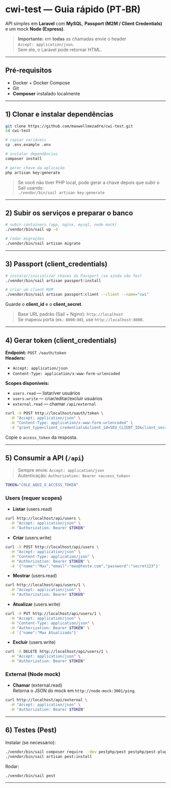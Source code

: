 # cwi-test — Guia rápido (PT‑BR)

API simples em **Laravel** com **MySQL**, **Passport (M2M / Client Credentials)** e um mock **Node (Express)**.

> **Importante:** em **todas** as chamadas envie o header  
> `Accept: application/json`.  
> Sem ele, o Laravel pode retornar HTML.

---

## Pré‑requisitos
- Docker + Docker Compose
- Git
- **Composer** instalado localmente

---

## 1) Clonar e instalar dependências

```bash
git clone https://github.com/maxwellmezadre/cwi-test.git
cd cwi-test

# copiar variáveis
cp .env.example .env

# instalar dependências
composer install

# gerar chave da aplicação
php artisan key:generate
```

> Se você não tiver PHP local, pode gerar a chave depois que subir o Sail usando:  
> `./vendor/bin/sail artisan key:generate`

---

## 2) Subir os serviços e preparar o banco

```bash
# subir containers (app, nginx, mysql, node mock)
./vendor/bin/sail up -d

# rodar migrações
./vendor/bin/sail artisan migrate
```

---

## 3) Passport (client_credentials)

```bash
# instalar/inicializar chaves do Passport (se ainda não fez)
./vendor/bin/sail artisan passport:install

# criar um client M2M
./vendor/bin/sail artisan passport:client --client --name="cwi"
```

Guarde o **client_id** e o **client_secret**.

> Base URL padrão (Sail + Nginx): `http://localhost`  
> Se mapeou porta (ex.: `8000:80`), use `http://localhost:8000`.

---

## 4) Gerar token (client_credentials)

**Endpoint:** `POST /oauth/token`  
**Headers:**  
- `Accept: application/json`  
- `Content-Type: application/x-www-form-urlencoded`

**Scopes disponíveis:**
- `users.read` — listar/ver usuários
- `users.write` — criar/editar/excluir usuários
- `external.read` — chamar `/api/external`

```bash
curl -X POST http://localhost/oauth/token \
  -H "Accept: application/json" \
  -H "Content-Type: application/x-www-form-urlencoded" \
  -d "grant_type=client_credentials&client_id=SEU_CLIENT_ID&client_secret=SEU_CLIENT_SECRET&scope=users.read users.write external.read"
```

Copie o `access_token` da resposta.

---

## 5) Consumir a API (`/api`)

> Sempre envie: `Accept: application/json`  
> Autenticação: `Authorization: Bearer <access_token>`

```bash
TOKEN="COLE_AQUI_O_ACCESS_TOKEN"
```

### Users (requer scopes)
- **Listar** (users.read)
```bash
curl http://localhost/api/users \
  -H "Accept: application/json" \
  -H "Authorization: Bearer $TOKEN"
```

- **Criar** (users.write)
```bash
curl -X POST http://localhost/api/users \
  -H "Accept: application/json" \
  -H "Content-Type: application/json" \
  -H "Authorization: Bearer $TOKEN" \
  -d '{"name":"Max","email":"max@teste.com","password":"secret123"}'
```

- **Mostrar** (users.read)
```bash
curl http://localhost/api/users/1 \
  -H "Accept: application/json" \
  -H "Authorization: Bearer $TOKEN"
```

- **Atualizar** (users.write)
```bash
curl -X PUT http://localhost/api/users/1 \
  -H "Accept: application/json" \
  -H "Content-Type: application/json" \
  -H "Authorization: Bearer $TOKEN" \
  -d '{"name":"Max Atualizado"}'
```

- **Excluir** (users.write)
```bash
curl -X DELETE http://localhost/api/users/1 \
  -H "Accept: application/json" \
  -H "Authorization: Bearer $TOKEN"
```

### External (Node mock)
- **Chamar** (external.read)  
  Retorna o JSON do mock em `http://node-mock:3001/ping`.
```bash
curl http://localhost/api/external \
  -H "Accept: application/json" \
  -H "Authorization: Bearer $TOKEN"
```

---

## 6) Testes (Pest)

Instalar (se necessário):
```bash
./vendor/bin/sail composer require --dev pestphp/pest pestphp/pest-plugin-laravel
./vendor/bin/sail artisan pest:install
```

Rodar:
```bash
./vendor/bin/sail pest
```

---
